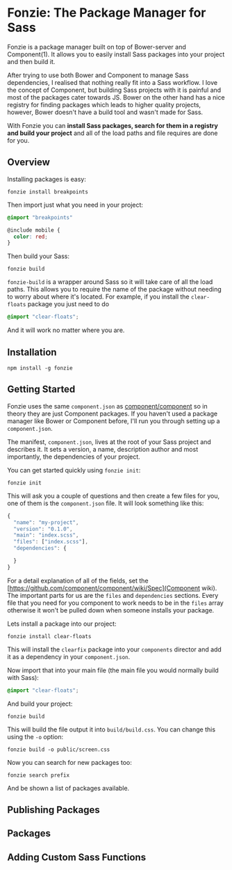 # Fonzie: The Package Manager for Sass

Fonzie is a package manager built on top of Bower-server and Component(1). It allows you to easily install
Sass packages into your project and then build it.

After trying to use both Bower and Component to manage Sass dependencies, I realised that nothing really fit
into a Sass workflow. I love the concept of Component, but building Sass projects with it is painful and most
of the packages cater towards JS. Bower on the other hand has a nice registry for finding packages which leads
to higher quality projects, however, Bower doesn't have a build tool and wasn't made for Sass.

With Fonzie you can **install Sass packages, search for them in a registry and build your project** and all of
the load paths and file requires are done for you.

## Overview

Installing packages is easy:

```
fonzie install breakpoints
```

Then import just what you need in your project:

```scss
@import "breakpoints"

@include mobile {
  color: red;
}
```

Then build your Sass:

```
fonzie build
```

`fonzie-build` is a wrapper around Sass so it will take care of all the load paths. This allows you to require
the name of the package without needing to worry about where it's located. For example, if you install the `clear-floats`
package you just need to do

```scss
@import "clear-floats";
```

And it will work no matter where you are.

## Installation

```
npm install -g fonzie
```

## Getting Started

Fonzie uses the same `component.json` as [component/component](Component) so in theory they are just Component packages. 
If you haven't used a package manager like Bower or Component before, I'll run you through setting up a `component.json`.

The manifest, `component.json`, lives at the root of your Sass project and describes it. It sets a version, a name, description
author and most importantly, the dependencies of your project.

You can get started quickly using `fonzie init`:

```
fonzie init
```

This will ask you a couple of questions and then create a few files for you, one of them is the `component.json` file. It 
will look something like this:

```js
{
  "name": "my-project",
  "version": "0.1.0",
  "main": "index.scss",
  "files": ["index.scss"],
  "dependencies": {

  }
}

```

For a detail explanation of all of the fields, set the [https://github.com/component/component/wiki/Spec](Component wiki).
The important parts for us are the `files` and `dependencies` sections. Every file that you need for you component
to work needs to be in the `files` array otherwise it won't be pulled down when someone installs your package.

Lets install a package into our project:

```
fonzie install clear-floats
```

This will install the `clearfix` package into your `components` director and add it as a dependency in your `component.json`.

Now import that into your main file (the main file you would normally build with Sass):

```scss
@import "clear-floats";
```

And build your project:

```
fonzie build
```

This will build the file output it into `build/build.css`. You can change this using the `-o` option:

```
fonzie build -o public/screen.css
```

Now you can search for new packages too:

```
fonzie search prefix
```

And be shown a list of packages available.

## Publishing Packages



## Packages

## Adding Custom Sass Functions

